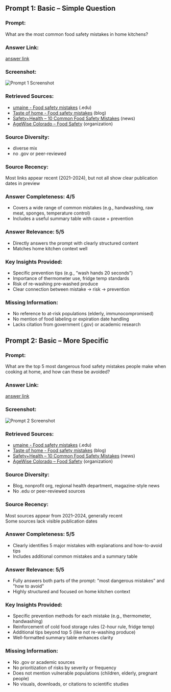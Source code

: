 ## Prompt 1: Basic – Simple Question

### Prompt:
What are the most common food safety mistakes in home kitchens?

### Answer Link:
[answer link](https://www.perplexity.ai/search/what-are-the-most-common-food-y1mt2bL6Q1K_pnh1jkvq.Q)

### Screenshot:
![Prompt 1 Screenshot](images/food_basic.png)

### Retrieved Sources:
- [umaine - Food safety mistakes](https://extension.umaine.edu/food-health/2024/06/20/food-saftey-mistakes/) (.edu)
- [Taste of home - Food safety mistakes](https://www.tasteofhome.com/collection/food-safety-mistakes/) (blog)
- [Safety+Health – 10 Common Food Safety Mistakes](https://www.safetyandhealthmagazine.com/articles/20823-common-food-safety-mistakes) (news)
- [AgeWise Colorado – Food Safety](https://agewisecolorado.org/blog/common-food-safety-mistakes/) (organization)

### Source Diversity:
- diverse mix
- no .gov or peer-reviewed

### Source Recency:
Most links appear recent (2021–2024), but not all show clear publication dates in preview

### Answer Completeness: 4/5
- Covers a wide range of common mistakes (e.g., handwashing, raw meat, sponges, temperature control)
- Includes a useful summary table with cause + prevention

### Answer Relevance: 5/5
- Directly answers the prompt with clearly structured content
- Matches home kitchen context well

### Key Insights Provided:
- Specific prevention tips (e.g., “wash hands 20 seconds”)
- Importance of thermometer use, fridge temp standards
- Risk of re-washing pre-washed produce
- Clear connection between mistake → risk → prevention

### Missing Information:
- No reference to at-risk populations (elderly, immunocompromised)
- No mention of food labeling or expiration date handling
- Lacks citation from government (.gov) or academic research


## Prompt 2: Basic – More Specific

### Prompt:
What are the top 5 most dangerous food safety mistakes people make when cooking at home, and how can these be avoided?

### Answer Link:
[answer link](https://www.perplexity.ai/search/what-are-the-top-5-most-danger-OGuCtSAfRBaBcNT7_CPkEA)

### Screenshot:
![Prompt 2 Screenshot](images/food_basic2.png)

### Retrieved Sources:
- [umaine - Food safety mistakes](https://extension.umaine.edu/food-health/2024/06/20/food-saftey-mistakes/) (.edu)
- [Taste of home - Food safety mistakes](https://www.tasteofhome.com/collection/food-safety-mistakes/) (blog)
- [Safety+Health – 10 Common Food Safety Mistakes](https://www.safetyandhealthmagazine.com/articles/20823-common-food-safety-mistakes) (news)
- [AgeWise Colorado – Food Safety](https://agewisecolorado.org/blog/common-food-safety-mistakes/) (organization)

### Source Diversity:
- Blog, nonprofit org, regional health department, magazine-style news
- No .edu or peer-reviewed sources

### Source Recency:
Most sources appear from 2021–2024, generally recent  
Some sources lack visible publication dates

### Answer Completeness: 5/5
- Clearly identifies 5 major mistakes with explanations and how-to-avoid tips
- Includes additional common mistakes and a summary table

### Answer Relevance: 5/5
- Fully answers both parts of the prompt: "most dangerous mistakes" and "how to avoid"
- Highly structured and focused on home kitchen context

### Key Insights Provided:
- Specific prevention methods for each mistake (e.g., thermometer, handwashing)
- Reinforcement of cold food storage rules (2-hour rule, fridge temp)
- Additional tips beyond top 5 (like not re-washing produce)
- Well-formatted summary table enhances clarity

### Missing Information:
- No .gov or academic sources
- No prioritization of risks by severity or frequency
- Does not mention vulnerable populations (children, elderly, pregnant people)
- No visuals, downloads, or citations to scientific studies